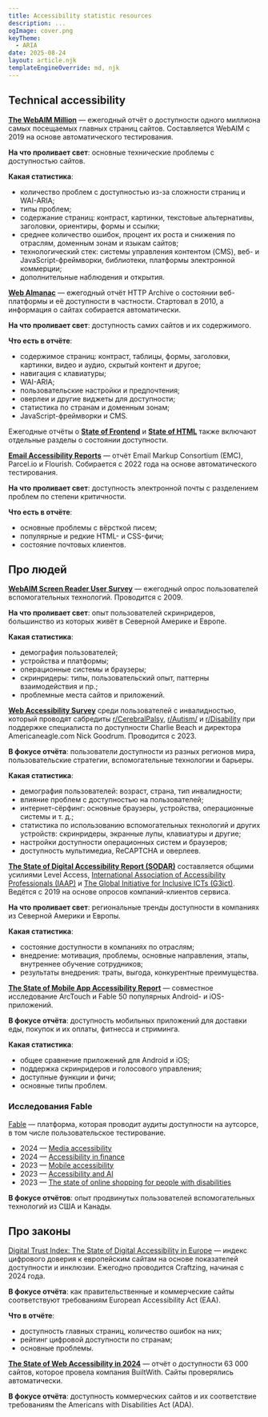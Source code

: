 ```yaml
---
title: Accessibility statistic resources
description: ...
ogImage: cover.png
keyTheme:
  - ARIA
date: 2025-08-24
layout: article.njk
templateEngineOverride: md, njk
---
```


## Technical accessibility

**[The WebAIM Million](https://webaim.org/projects/million/)** — ежегодный отчёт о доступности одного миллиона самых посещаемых главных страниц сайтов. Составляется WebAIM с 2019 на основе автоматического тестирования.

**На что проливает свет**: основные технические проблемы с доступностью сайтов.

**Какая статистика**:

- количество проблем с доступностью из-за сложности страниц и WAI-ARIA;
- типы проблем;
- содержание страниц: контраст, картинки, текстовые альтернативы, заголовки, ориентиры, формы и ссылки;
- среднее количество ошибок, процент их роста и снижения по отраслям, доменным зонам и языкам сайтов;
- технологический стек: системы управления контентом (CMS), веб- и JavaScript-фреймворки, библиотеки, платформы электронной коммерции;
- дополнительные наблюдения и открытия.

**[Web Almanac](https://almanac.httparchive.org/en/)** — ежегодный отчёт HTTP Archive о состоянии веб-платформы и её доступности в частности. Стартовал в 2010, а информация о сайтах собирается автоматически.

**На что проливает свет**: доступность самих сайтов и их содержимого.

**Что есть в отчёте**:

- содержимое страниц: контраст, таблицы, формы, заголовки, картинки, видео и аудио, скрытый контент и другое;
- навигация с клавиатуры;
- WAI-ARIA;
- пользовательские настройки и предпочтения;
- оверлеи и другие виджеты для доступности;
- статистика по странам и доменным зонам;
- JavaScript-фреймворки и CMS.

Ежегодные отчёты о **[State of Frontend](https://tsh.io/state-of-frontend/)** и **[State of HTML](https://stateofhtml.com/en-US)** также включают отдельные разделы о состоянии доступности.

**[Email Accessibility Reports](https://emailmarkup.org/en/reports/accessibility/)** — отчёт Email Markup Consortium (EMC), Parcel.io и Flourish. Собирается с 2022 года на основе автоматического тестирования.

**На что проливает свет**: доступность электронной почты с разделением проблем по степени критичности.

**Что есть в отчёте**:

- основные проблемы с вёрсткой писем;
- популярные и редкие HTML- и CSS-фичи;
- состояние почтовых клиентов.

## Про людей

**[WebAIM Screen Reader User Survey](https://webaim.org/projects/screenreadersurvey10/)** — ежегодный опрос пользователей вспомогательных технологий. Проводится с 2009.

**На что проливает свет**: опыт пользователей скринридеров, большинство из которых живёт в Северной Америке и Европе.

**Какая статистика**:

- демография пользователей;
- устройства и платформы;
- операционные системы и браузеры;
- скринридеры: типы, пользовательский опыт, паттерны взаимодействия и пр.;
- проблемные места сайтов и приложений.

**[Web Accessibility Survey](https://webaccessibilitysurvey.com/survey-results/)** среди пользователей с инвалидностью, который проводят сабредиты [r/CerebralPalsy](https://www.reddit.com/r/CerebralPalsy/), [r/Autism/](http://reddit.com/r/autism/) и [r/Disability](https://www.reddit.com/r/disability/) при поддержке специалиста по доступности Charlie Beach и директора Americaneagle.com Nick Goodrum. Проводится с 2023.

**В фокусе отчёта**: пользователи доступности из разных регионов мира, пользовательские стратегии, вспомогательные технологии и барьеры.

**Какая статистика**:

- демография пользователей: возраст, страна, тип инвалидности;
- влияние проблем с доступностью на пользователей;
- интернет-сёрфинг: основные браузеры, устройства, операционные системы и т. д.;
- статистика по использованию вспомогательных технологий и других устройств: скринридеры, экранные лупы, клавиатуры и другие;
- настройки доступности операционных систем и браузеров;
- доступность мультимедиа, ReCAPTCHA и оверлеев.

**[The State of Digital Accessibility Report (SODAR)](https://www.levelaccess.com/state-of-digital-accessibility/)** составляется общими усилиями Level Access, [International Association of Accessibility Professionals (IAAP)](https://www.accessibilityassociation.org/s/) и [The Global Initiative for Inclusive ICTs (G3ict)](https://g3ict.org/). Ведётся с 2019 на основе опросов компаний-клиентов сервиса.

**На что проливает свет**: региональные тренды доступности в компаниях из Северной Америки и Европы.

**Какая статистика**:

- состояние доступности в компаниях по отраслям;
- внедрение: мотивация, проблемы, основные направления, этапы, внутреннее обучение сотрудников;
- результаты внедрения: траты, выгода, конкурентные преимущества.

**[The State of Mobile App Accessibility Report](https://arctouch.com/state-of-mobile-app-accessibility)** — совместное исследование ArcTouch и Fable 50 популярных Android- и iOS-приложений.

**В фокусе отчёта**: доступность мобильных приложений для доставки еды, покупок и их оплаты, фитнесса и стриминга.

**Какая статистика**:

- общее сравнение приложений для Android и iOS;
- поддержка скринридеров и голосового управления;
- доступные функции и фичи;
- основные типы проблем.

### Исследования Fable

[Fable](https://makeitfable.com/) — платформа, которая проводит аудиты доступности на аутсорсе, в том числе пользовательское тестирование.

- 2024 — [Media accessibility](https://makeitfable.com/insights/media-accessibility/)
- 2024 — [Accessibility in finance](https://makeitfable.com/insights/accessibility-in-finance/)
- 2023 — [Mobile accessibility](https://makeitfable.com/insights/insights-mobile-accessibility/)
- 2023 — [Accessibility and AI](https://makeitfable.com/article/insights-ai-and-accessibility/)
- 2023 — [The state of online shopping for people with disabilities](https://makeitfable.com/insights/insights-the-state-of-online-shopping-for-people-with-disabilities/)

**В фокусе отчётов**: опыт продвинутых пользователей вспомогательных технологий из США и Канады.

## Про законы

[Digital Trust Index: The State of Digital Accessibility in Europe](https://www.digitaltrustindex.eu) — индекс цифрового доверия к европейским сайтам на основе показателей доступности и инклюзии. Ежегодно проводится Craftzing, начиная с 2024 года.

**В фокусе отчёта**: как правительственные и коммерческие сайты соответствуют требованиям European Accessibility Act (EAA).

**Что в отчёте**:

- доступность главных страниц, количество ошибок на них;
- рейтинг цифровой доступности по странам;
- основные проблемы.

**[The State of Web Accessibility in 2024](https://www.accessibilitychecker.org/research-papers/the-state-of-web-accessibility-in-2024-research-report/)** — отчёт о доступности 63 000 сайтов, которое провела компания BuiltWith. Сайты проверялись автоматически.

**В фокусе отчёта**: доступность коммерческих сайтов и их соответствие требованиям the Americans with Disabilities Act (ADA).
